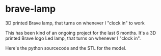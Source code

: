 # brave-lamp
3D printed Brave lamp, that turns on whenever I "clock in" to work


This has been kind of an ongoing project for the last 6 months.
It's a 3D printed Brave logo Led lamp, that turns on whenever I "clock in".

Here's the python sourcecode and the STL for the model.


